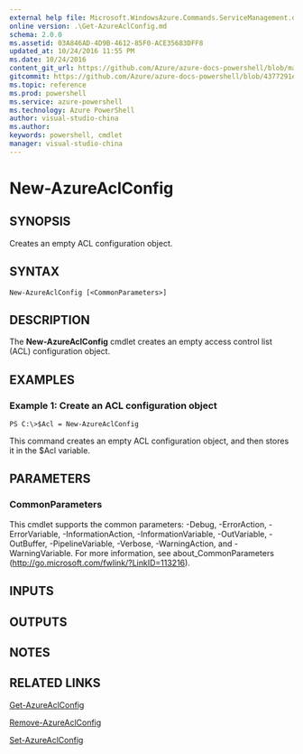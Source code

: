 ```yaml
---
external help file: Microsoft.WindowsAzure.Commands.ServiceManagement.dll-Help.xml
online version: .\Get-AzureAclConfig.md
schema: 2.0.0
ms.assetid: 03A846AD-4D9B-4612-85F0-ACE35683DFF8
updated_at: 10/24/2016 11:55 PM
ms.date: 10/24/2016
content_git_url: https://github.com/Azure/azure-docs-powershell/blob/master/azureps-cmdlets-docs/ServiceManagement/Azure.Service/v0.9.8/New-AzureAclConfig.md
gitcommit: https://github.com/Azure/azure-docs-powershell/blob/4377291ee360e58e2c1c5d644155daf6a0279055/azureps-cmdlets-docs/ServiceManagement/Azure.Service/v0.9.8/New-AzureAclConfig.md
ms.topic: reference
ms.prod: powershell
ms.service: azure-powershell
ms.technology: Azure PowerShell
author: visual-studio-china
ms.author: 
keywords: powershell, cmdlet
manager: visual-studio-china
---
```


# New-AzureAclConfig

## SYNOPSIS
Creates an empty ACL configuration object.

## SYNTAX

```
New-AzureAclConfig [<CommonParameters>]
```

## DESCRIPTION
The **New-AzureAclConfig** cmdlet creates an empty access control list (ACL) configuration object.

## EXAMPLES

### Example 1: Create an ACL configuration object
```
PS C:\>$Acl = New-AzureAclConfig
```

This command creates an empty ACL configuration object, and then stores it in the $Acl variable.

## PARAMETERS

### CommonParameters
This cmdlet supports the common parameters: -Debug, -ErrorAction, -ErrorVariable, -InformationAction, -InformationVariable, -OutVariable, -OutBuffer, -PipelineVariable, -Verbose, -WarningAction, and -WarningVariable. For more information, see about_CommonParameters (http://go.microsoft.com/fwlink/?LinkID=113216).

## INPUTS

## OUTPUTS

## NOTES

## RELATED LINKS

[Get-AzureAclConfig](xref:ServiceManagement/Azure.Service/v0.9.8/Get-AzureAclConfig.md)

[Remove-AzureAclConfig](xref:ServiceManagement/Azure.Service/v0.9.8/Remove-AzureAclConfig.md)

[Set-AzureAclConfig](xref:ServiceManagement/Azure.Service/v0.9.8/Set-AzureAclConfig.md)


